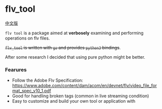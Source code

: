 # flv_tool

[中文版](./README_zh.md)

`flv tool` is a package aimed at **verbosely** examining and performing operations on flv files.

~~`flv_tool` is written with `go` and provides `python3` bindings~~.

After some research I decided that using pure python might be better.

### Fearures

+ Follow the Adobe Flv Specification:
   https://www.adobe.com/content/dam/acom/en/devnet/flv/video_file_format_spec_v10_1.pdf
+ Good for handling broken tags (common in live streaming condition)
+ Easy to customize and build your own tool or application with






